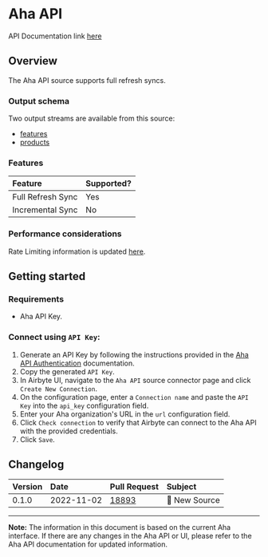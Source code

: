 # Aha API

API Documentation link [here](https://www.aha.io/api)

## Overview

The Aha API source supports full refresh syncs.

### Output schema

Two output streams are available from this source:

- [features](https://www.aha.io/api/resources/features/list_features)
- [products](https://www.aha.io/api/resources/products/list_products_in_the_account)

### Features

| Feature           | Supported? |
| :---------------- | :--------- |
| Full Refresh Sync | Yes        |
| Incremental Sync  | No         |

### Performance considerations

Rate Limiting information is updated [here](https://www.aha.io/api#rate-limiting).

## Getting started

### Requirements

- Aha API Key.

### Connect using `API Key`:

1. Generate an API Key by following the instructions provided in the [Aha API Authentication](https://www.aha.io/api#authentication) documentation.
2. Copy the generated `API Key`.
3. In Airbyte UI, navigate to the `Aha API` source connector page and click `Create New Connection`.
4. On the configuration page, enter a `Connection name` and paste the `API Key` into the `api_key` configuration field.
5. Enter your Aha organization's URL in the `url` configuration field.
6. Click `Check connection` to verify that Airbyte can connect to the Aha API with the provided credentials.
7. Click `Save`.

## Changelog

| Version | Date       | Pull Request                                             | Subject       |
| :------ | :--------- | :------------------------------------------------------- | :------------ |
| 0.1.0   | 2022-11-02 | [18893](https://github.com/airbytehq/airbyte/pull/18893) | 🎉 New Source |

---

**Note:** The information in this document is based on the current Aha interface. If there are any changes in the Aha API or UI, please refer to the Aha API documentation for updated information.